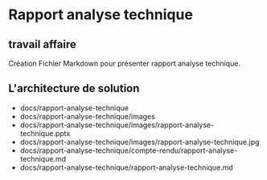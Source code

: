 # Rapport analyse technique

## travail affaire
Création Fichier Markdown pour présenter rapport analyse technique.

## L'architecture de solution
- docs/rapport-analyse-technique
 - docs/rapport-analyse-technique/images
 - docs/rapport-analyse-technique/images/rapport-analyse-technique.pptx
 - docs/rapport-analyse-technique/images/rapport-analyse-technique.jpg
 - docs/rapport-analyse-technique/compte-rendu/rapport-analyse-technique.md
 - docs/rapport-analyse-technique/rapport-analyse-technique.md
